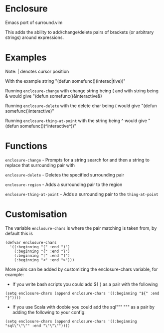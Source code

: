 # Enclosure
Emacs port of surround.vim

This adds the ability to add/change/delete pairs of brackets (or arbitrary strings) around expressions.

# Examples
Note: | denotes cursor position

With the example string "(defun somefunc()(interac|tive))"

Running `enclosure-change` with change string being ( and with string being & would give "(defun somefunc()&interactive&)

Running `enclosure-delete` with the delete char being ( would give "(defun somefunc()interactive)"

Running `enclosure-thing-at-point` with the string being ^ would give "(defun somefunc()(^interactive^))"

# Functions
`enclosure-change` - Prompts for a string search for and then a string to replace that surrounding pair with

`enclosure-delete` - Deletes the specified surrounding pair

`enclosure-region` - Adds a surrounding pair to the region

`enclosure-thing-at-point` - Adds a surrounding pair to the `thing-at-point`

# Customisation
The variable `enclosure-chars` is where the pair matching is taken from, by default this is
```
(defvar enclosure-chars
  '((:beginning "(" :end ")")
    (:beginning "{" :end "}")
    (:beginning "[" :end "]")
    (:beginning "<" :end ">")))
```
More pairs can be added by customizing the enclosure-chars variable, for example:

* If you write bash scripts you could add ${ } as a pair with the following

```
(setq enclosure-chars (append enclosure-chars '((:beginning "${" :end "}"))))
```

* If you use Scala with doobie you could add the sql""" """ as a pair by adding the following to your config:

```
(setq enclosure-chars (append enclosure-chars '((:beginning "sql\"\"\"" :end "\"\"\""))))
```
